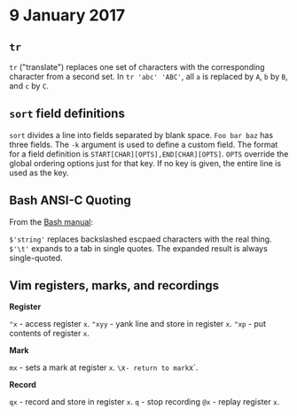 # 9 January 2017

## `tr`

`tr` ("translate") replaces one set of characters with the corresponding 
character from a second set.
In `tr 'abc' 'ABC'`, all `a` is replaced by `A`, `b` by `B`, and `c` by `C`.

## `sort` field definitions

`sort` divides a line into fields separated by blank space.
`Foo bar baz` has three fields.
The `-k` argument is used to define a custom field. 
The format for a field definition is `START[CHAR][OPTS],END[CHAR][OPTS]`.
`OPTS` override the global ordering options just for that key.
If no key is given, the entire line is used as the key.

## Bash ANSI-C Quoting

From the [Bash manual](https://www.gnu.org/software/bash/manual/html_node/ANSI_002dC-Quoting.html):

`$'string'` replaces backslashed escpaed characters with the real thing.
`$'\t'` expands to a tab in single quotes.
The expanded result is always single-quoted.

## Vim registers, marks, and recordings

**Register**

`"x` - access register `x`.
`"xyy` - yank line and store in register `x`.
`"xp` - put contents of register `x`.

**Mark**

`mx` - sets a mark at register `x`.
`\`x` - return to mark `x`.

**Record**

`qx` - record and store in register `x`.
`q` - stop recording
`@x` - replay register `x`.
